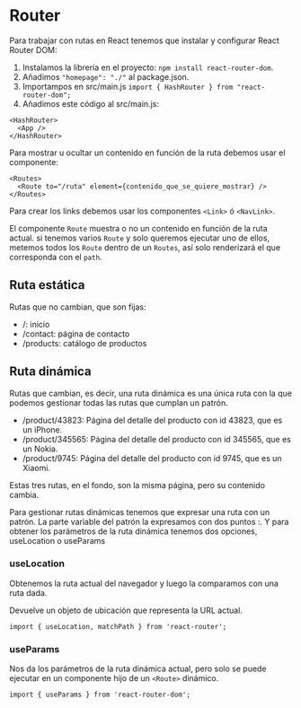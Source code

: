# Router

Para trabajar con rutas en React tenemos que instalar y configurar React Router DOM:

1. Instalamos la librería en el proyecto: `npm install react-router-dom`.
2. Añadimos `"homepage": "./"` al package.json.
3. Importampos en src/main.js `import { HashRouter } from "react-router-dom";`
4. Añadimos este código al src/main.js:

```
<HashRouter>
  <App />
</HashRouter>
```

Para mostrar u ocultar un contenido en función de la ruta debemos usar el componente:

```
<Routes>
  <Route to="/ruta" element={contenido_que_se_quiere_mostrar} />
</Routes>
```

Para crear los links debemos usar los componentes `<Link>` ó `<NavLink>`.

El componente `Route` muestra o no un contenido en función de la ruta actual.
si tenemos varios `Route` y solo queremos ejecutar uno de ellos, metemos todos los `Route` dentro de un `Routes`, así solo renderizará el que corresponda con el `path`.

## Ruta estática

Rutas que no cambian, que son fijas:

- /: inicio
- /contact: página de contacto
- /products: catálogo de productos

## Ruta dinámica

Rutas que cambian, es decir, una ruta dinámica es una única ruta con la que podemos gestionar todas las rutas que cumplan un patrón.

- /product/43823: Página del detalle del producto con id 43823, que es un iPhone.
- /product/345565: Página del detalle del producto con id 345565, que es un Nokia.
- /product/9745: Página del detalle del producto con id 9745, que es un Xiaomi.

Estas tres rutas, en el fondo, son la misma página, pero su contenido cambia.

Para gestionar rutas dinámicas tenemos que expresar una ruta con un patrón. La parte variable del patrón la expresamos con dos puntos :. Y para obtener los parámetros de la ruta dinámica tenemos dos opciones, useLocation o useParams

### useLocation

Obtenemos la ruta actual del navegador y luego la comparamos con una ruta dada.

Devuelve un objeto de ubicación que representa la URL actual.

`import { useLocation, matchPath } from 'react-router';`

### useParams

Nos da los parámetros de la ruta dinámica actual, pero solo se puede ejecutar en un componente hijo de un `<Route>` dinámico.

`import { useParams } from 'react-router-dom';`
